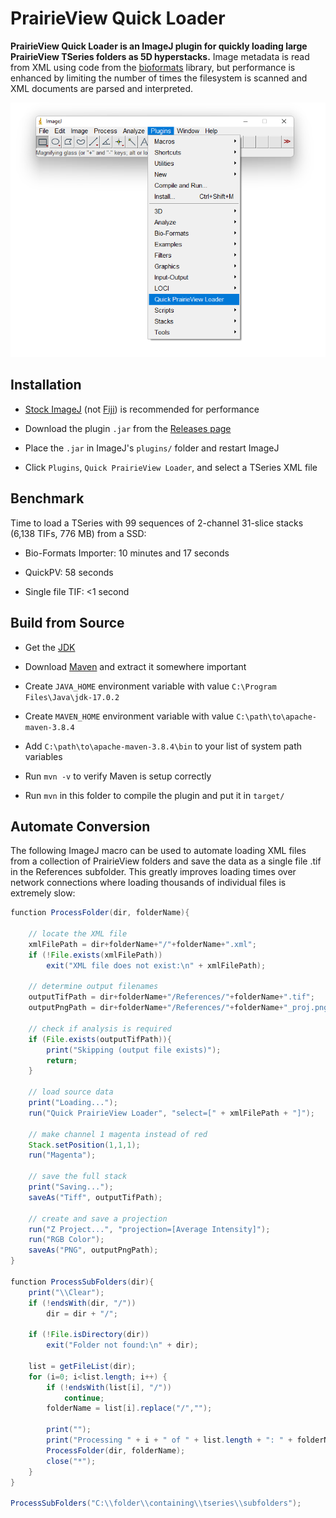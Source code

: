 # PrairieView Quick Loader

**PrairieView Quick Loader is an ImageJ plugin for quickly loading large PrairieView TSeries folders as 5D hyperstacks.** Image metadata is read from XML using code from the [bioformats](https://github.com/ome/bioformats/blob/master/components/formats-gpl/src/loci/formats/in/PrairieMetadata.java) library, but performance is enhanced by limiting the number of times the filesystem is scanned and XML documents are parsed and interpreted.

<div align='center'>
<img src='dev/screenshot.png'>
</div>

## Installation

* [Stock ImageJ](https://imagej.nih.gov/ij/download.html) (not [Fiji](https://fiji.sc/)) is recommended for performance

* Download the plugin `.jar` from the [Releases page](https://github.com/swharden/ImageJ-QuickPV/releases/) 

* Place the `.jar` in ImageJ's `plugins/` folder and restart ImageJ

* Click `Plugins`, `Quick PrairieView Loader`, and select a TSeries XML file

## Benchmark

Time to load a TSeries with 99 sequences of 2-channel 31-slice stacks (6,138 TIFs, 776 MB) from a SSD:

* Bio-Formats Importer: 10 minutes and 17 seconds

* QuickPV: 58 seconds

* Single file TIF: <1 second

## Build from Source

* Get the [JDK](https://www.oracle.com/java/technologies/downloads/)

* Download [Maven](https://maven.apache.org/download.cgi) and extract it somewhere important

* Create `JAVA_HOME` environment variable with value `C:\Program Files\Java\jdk-17.0.2`

* Create `MAVEN_HOME` environment variable with value `C:\path\to\apache-maven-3.8.4`

* Add `C:\path\to\apache-maven-3.8.4\bin` to your list of system path variables

* Run `mvn -v` to verify Maven is setup correctly

* Run `mvn` in this folder to compile the plugin and put it in `target/`

## Automate Conversion

The following ImageJ macro can be used to automate loading XML files from a collection of PrairieView folders and save the data as a single file .tif in the References subfolder. This greatly improves loading times over network connections where loading thousands of individual files is extremely slow:

```java
function ProcessFolder(dir, folderName){
	
	// locate the XML file
    xmlFilePath = dir+folderName+"/"+folderName+".xml";
    if (!File.exists(xmlFilePath))
        exit("XML file does not exist:\n" + xmlFilePath);
        
    // determine output filenames
    outputTifPath = dir+folderName+"/References/"+folderName+".tif";
    outputPngPath = dir+folderName+"/References/"+folderName+"_proj.png";
    
    // check if analysis is required
    if (File.exists(outputTifPath)){
    	print("Skipping (output file exists)");
    	return;
    }
    
    // load source data
    print("Loading...");
    run("Quick PrairieView Loader", "select=[" + xmlFilePath + "]");
    
    // make channel 1 magenta instead of red
	Stack.setPosition(1,1,1);
	run("Magenta");
	
	// save the full stack
    print("Saving...");
	saveAs("Tiff", outputTifPath);

	// create and save a projection
	run("Z Project...", "projection=[Average Intensity]");
	run("RGB Color");
	saveAs("PNG", outputPngPath);
}

function ProcessSubFolders(dir){
	print("\\Clear");
	if (!endsWith(dir, "/"))
		dir = dir + "/";
		
	if (!File.isDirectory(dir))
	    exit("Folder not found:\n" + dir);
	        
	list = getFileList(dir);
	for (i=0; i<list.length; i++) {
	    if (!endsWith(list[i], "/"))
	        continue;
	    folderName = list[i].replace("/","");
	    
	    print("");
	    print("Processing " + i + " of " + list.length + ": " + folderName);
	    ProcessFolder(dir, folderName);
		close("*");
	}
}

ProcessSubFolders("C:\\folder\\containing\\tseries\\subfolders");
```
